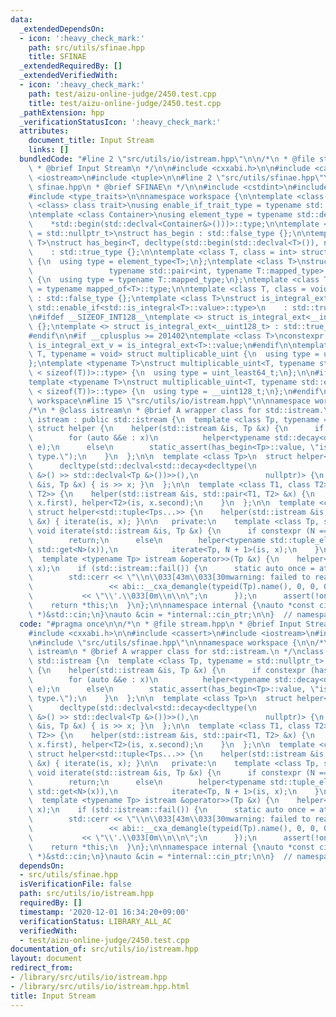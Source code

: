 ```yaml
---
data:
  _extendedDependsOn:
  - icon: ':heavy_check_mark:'
    path: src/utils/sfinae.hpp
    title: SFINAE
  _extendedRequiredBy: []
  _extendedVerifiedWith:
  - icon: ':heavy_check_mark:'
    path: test/aizu-online-judge/2450.test.cpp
    title: test/aizu-online-judge/2450.test.cpp
  _pathExtension: hpp
  _verificationStatusIcon: ':heavy_check_mark:'
  attributes:
    document_title: Input Stream
    links: []
  bundledCode: "#line 2 \"src/utils/io/istream.hpp\"\n\n/*\n * @file stream.hpp\n\
    \ * @brief Input Stream\n */\n\n#include <cxxabi.h>\n\n#include <cassert>\n#include\
    \ <iostream>\n#include <tuple>\n\n#line 2 \"src/utils/sfinae.hpp\"\n\n/*\n * @file\
    \ sfinae.hpp\n * @brief SFINAE\n */\n\n#include <cstdint>\n#include <iterator>\n\
    #include <type_traits>\n\nnamespace workspace {\n\ntemplate <class type, template\
    \ <class> class trait>\nusing enable_if_trait_type = typename std::enable_if<trait<type>::value>::type;\n\
    \ntemplate <class Container>\nusing element_type = typename std::decay<decltype(\n\
    \    *std::begin(std::declval<Container&>()))>::type;\n\ntemplate <class T, class\
    \ = std::nullptr_t>\nstruct has_begin : std::false_type {};\n\ntemplate <class\
    \ T>\nstruct has_begin<T, decltype(std::begin(std::declval<T>()), nullptr)>\n\
    \    : std::true_type {};\n\ntemplate <class T, class = int> struct mapped_of\
    \ {\n  using type = element_type<T>;\n};\ntemplate <class T>\nstruct mapped_of<T,\n\
    \                 typename std::pair<int, typename T::mapped_type>::first_type>\
    \ {\n  using type = typename T::mapped_type;\n};\ntemplate <class T> using mapped_type\
    \ = typename mapped_of<T>::type;\n\ntemplate <class T, class = void> struct is_integral_ext\
    \ : std::false_type {};\ntemplate <class T>\nstruct is_integral_ext<\n    T, typename\
    \ std::enable_if<std::is_integral<T>::value>::type>\n    : std::true_type {};\n\
    \n#ifdef __SIZEOF_INT128__\ntemplate <> struct is_integral_ext<__int128_t> : std::true_type\
    \ {};\ntemplate <> struct is_integral_ext<__uint128_t> : std::true_type {};\n\
    #endif\n\n#if __cplusplus >= 201402\ntemplate <class T>\nconstexpr static bool\
    \ is_integral_ext_v = is_integral_ext<T>::value;\n#endif\n\ntemplate <typename\
    \ T, typename = void> struct multiplicable_uint {\n  using type = uint_least32_t;\n\
    };\ntemplate <typename T>\nstruct multiplicable_uint<T, typename std::enable_if<(2\
    \ < sizeof(T))>::type> {\n  using type = uint_least64_t;\n};\n\n#ifdef __SIZEOF_INT128__\n\
    template <typename T>\nstruct multiplicable_uint<T, typename std::enable_if<(4\
    \ < sizeof(T))>::type> {\n  using type = __uint128_t;\n};\n#endif\n\n}  // namespace\
    \ workspace\n#line 15 \"src/utils/io/istream.hpp\"\n\nnamespace workspace {\n\n\
    /*\n * @class istream\n * @brief A wrapper class for std::istream.\n */\nclass\
    \ istream : public std::istream {\n  template <class Tp, typename = std::nullptr_t>\
    \ struct helper {\n    helper(std::istream &is, Tp &x) {\n      if constexpr (has_begin<Tp>::value)\n\
    \        for (auto &&e : x)\n          helper<typename std::decay<decltype(e)>::type>(is,\
    \ e);\n      else\n        static_assert(has_begin<Tp>::value, \"istream unsupported\
    \ type.\");\n    }\n  };\n\n  template <class Tp>\n  struct helper<\n      Tp,\n\
    \      decltype(std::declval<std::decay<decltype(\n                   std::declval<std::istream\
    \ &>() >> std::declval<Tp &>())>>(),\n               nullptr)> {\n    helper(std::istream\
    \ &is, Tp &x) { is >> x; }\n  };\n\n  template <class T1, class T2> struct helper<std::pair<T1,\
    \ T2>> {\n    helper(std::istream &is, std::pair<T1, T2> &x) {\n      helper<T1>(is,\
    \ x.first), helper<T2>(is, x.second);\n    }\n  };\n\n  template <class... Tps>\
    \ struct helper<std::tuple<Tps...>> {\n    helper(std::istream &is, std::tuple<Tps...>\
    \ &x) { iterate(is, x); }\n\n   private:\n    template <class Tp, size_t N = 0>\
    \ void iterate(std::istream &is, Tp &x) {\n      if constexpr (N == std::tuple_size<Tp>::value)\n\
    \        return;\n      else\n        helper<typename std::tuple_element<N, Tp>::type>(is,\
    \ std::get<N>(x)),\n            iterate<Tp, N + 1>(is, x);\n    }\n  };\n\n public:\n\
    \  template <typename Tp> istream &operator>>(Tp &x) {\n    helper<Tp>(*this,\
    \ x);\n    if (std::istream::fail()) {\n      static auto once = atexit([] {\n\
    \        std::cerr << \"\\n\\033[43m\\033[30mwarning: failed to read \\'\"\n \
    \                 << abi::__cxa_demangle(typeid(Tp).name(), 0, 0, 0)\n       \
    \           << \"\\'.\\033[0m\\n\\n\";\n      });\n      assert(!once);\n    }\n\
    \    return *this;\n  }\n};\n\nnamespace internal {\nauto *const cin_ptr = (istream\
    \ *)&std::cin;\n}\nauto &cin = *internal::cin_ptr;\n\n}  // namespace workspace\n"
  code: "#pragma once\n\n/*\n * @file stream.hpp\n * @brief Input Stream\n */\n\n\
    #include <cxxabi.h>\n\n#include <cassert>\n#include <iostream>\n#include <tuple>\n\
    \n#include \"src/utils/sfinae.hpp\"\n\nnamespace workspace {\n\n/*\n * @class\
    \ istream\n * @brief A wrapper class for std::istream.\n */\nclass istream : public\
    \ std::istream {\n  template <class Tp, typename = std::nullptr_t> struct helper\
    \ {\n    helper(std::istream &is, Tp &x) {\n      if constexpr (has_begin<Tp>::value)\n\
    \        for (auto &&e : x)\n          helper<typename std::decay<decltype(e)>::type>(is,\
    \ e);\n      else\n        static_assert(has_begin<Tp>::value, \"istream unsupported\
    \ type.\");\n    }\n  };\n\n  template <class Tp>\n  struct helper<\n      Tp,\n\
    \      decltype(std::declval<std::decay<decltype(\n                   std::declval<std::istream\
    \ &>() >> std::declval<Tp &>())>>(),\n               nullptr)> {\n    helper(std::istream\
    \ &is, Tp &x) { is >> x; }\n  };\n\n  template <class T1, class T2> struct helper<std::pair<T1,\
    \ T2>> {\n    helper(std::istream &is, std::pair<T1, T2> &x) {\n      helper<T1>(is,\
    \ x.first), helper<T2>(is, x.second);\n    }\n  };\n\n  template <class... Tps>\
    \ struct helper<std::tuple<Tps...>> {\n    helper(std::istream &is, std::tuple<Tps...>\
    \ &x) { iterate(is, x); }\n\n   private:\n    template <class Tp, size_t N = 0>\
    \ void iterate(std::istream &is, Tp &x) {\n      if constexpr (N == std::tuple_size<Tp>::value)\n\
    \        return;\n      else\n        helper<typename std::tuple_element<N, Tp>::type>(is,\
    \ std::get<N>(x)),\n            iterate<Tp, N + 1>(is, x);\n    }\n  };\n\n public:\n\
    \  template <typename Tp> istream &operator>>(Tp &x) {\n    helper<Tp>(*this,\
    \ x);\n    if (std::istream::fail()) {\n      static auto once = atexit([] {\n\
    \        std::cerr << \"\\n\\033[43m\\033[30mwarning: failed to read \\'\"\n \
    \                 << abi::__cxa_demangle(typeid(Tp).name(), 0, 0, 0)\n       \
    \           << \"\\'.\\033[0m\\n\\n\";\n      });\n      assert(!once);\n    }\n\
    \    return *this;\n  }\n};\n\nnamespace internal {\nauto *const cin_ptr = (istream\
    \ *)&std::cin;\n}\nauto &cin = *internal::cin_ptr;\n\n}  // namespace workspace\n"
  dependsOn:
  - src/utils/sfinae.hpp
  isVerificationFile: false
  path: src/utils/io/istream.hpp
  requiredBy: []
  timestamp: '2020-12-01 16:34:20+09:00'
  verificationStatus: LIBRARY_ALL_AC
  verifiedWith:
  - test/aizu-online-judge/2450.test.cpp
documentation_of: src/utils/io/istream.hpp
layout: document
redirect_from:
- /library/src/utils/io/istream.hpp
- /library/src/utils/io/istream.hpp.html
title: Input Stream
---
```

